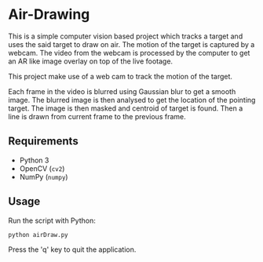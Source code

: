 # Air-Drawing



This is a simple computer vision based project which tracks a target and uses the said target to draw on air. The motion of the target is captured by a webcam. The video from the webcam is processed by the computer to get an AR like image overlay on top of the live footage.

This project make use of a web cam to track the motion of the target.
	    
Each frame in the video is blurred using Gaussian blur to get a smooth image. The blurred image is then analysed to get the location of the pointing target.
The image is then masked and centroid of target is found. Then a line is drawn from current frame to the previous frame.

## Requirements

- Python 3
- OpenCV (`cv2`)
- NumPy (`numpy`)

## Usage

Run the script with Python:

```bash
python airDraw.py
```

Press the 'q' key to quit the application.


